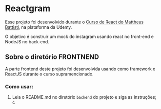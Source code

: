# Reactgram

Esse projeto foi desenvolvido durante o [Curso de React do Mattheus Battisti](https://www.udemy.com/course/react-do-zero-a-maestria-c-hooks-router-api-projetos/), na plataforma da Udemy.

O objetivo é construir um mock do instagram usando react no front-end e NodeJS no back-end.

## Sobre o diretório FRONTNEND

A parte frontend deste projeto foi desenvolvida usando como framework o ReactJS durante o curso supramencionado.

### Como usar:

1. Leia o README.md no diretório ``backend`` do projeto e siga as instruções;
c

